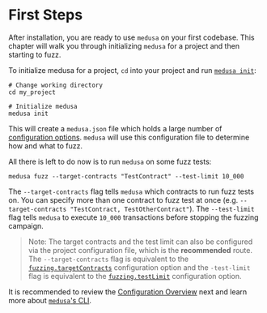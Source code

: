 # First Steps

After installation, you are ready to use `medusa` on your first codebase. This chapter will walk you through initializing
`medusa` for a project and then starting to fuzz.

To initialize medusa for a project, `cd` into your project and run [`medusa init`](../cli/init.md):
```shell
# Change working directory
cd my_project

# Initialize medusa
medusa init
```

This will create a `medusa.json` file which holds a large number of [configuration options](../project_configuration/overview.md).
`medusa` will use this configuration file to determine how and what to fuzz.

All there is left to do now is to run `medusa` on some fuzz tests:
```shell
medusa fuzz --target-contracts "TestContract" --test-limit 10_000
```

The `--target-contracts` flag tells `medusa` which contracts to run fuzz tests on. You can specify more than one
contract to fuzz test at once (e.g. `--target-contracts "TestContract, TestOtherContract"`). The `--test-limit` flag
tells `medusa` to execute `10_000` transactions before stopping the fuzzing campaign. 

> Note: The target contracts and the test limit can also be configured via the project configuration file, which is the
> **recommended** route. The `--target-contracts` flag is equivalent to the 
> [`fuzzing.targetContracts`](../project_configuration/fuzzing_config.md#targetcontracts) configuration option and the
> `-test-limit` flag is equivalent to the [`fuzzing.testLimit`](../project_configuration/fuzzing_config.md#testlimit)
> configuration option.

It is recommended to review the [Configuration Overview](../project_configuration/overview.md) next and learn more about
[`medusa`'s CLI](../cli/overview.md). 


